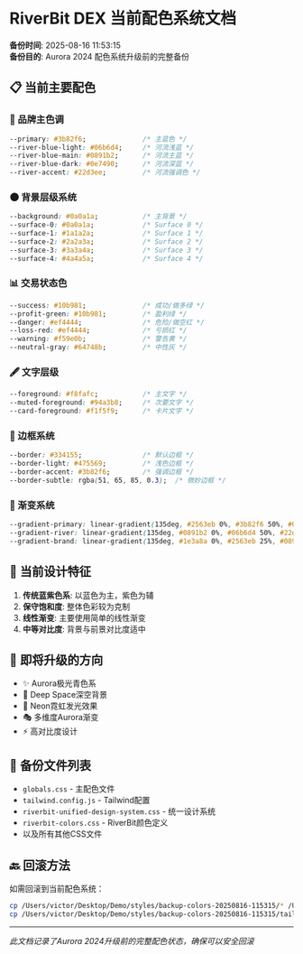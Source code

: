 # RiverBit DEX 当前配色系统文档

**备份时间**: 2025-08-16 11:53:15  
**备份目的**: Aurora 2024 配色系统升级前的完整备份

## 📋 当前主要配色

### 🎨 品牌主色调
```css
--primary: #3b82f6;              /* 主蓝色 */
--river-blue-light: #06b6d4;     /* 河流浅蓝 */
--river-blue-main: #0891b2;      /* 河流主蓝 */
--river-blue-dark: #0e7490;      /* 河流深蓝 */
--river-accent: #22d3ee;         /* 河流强调色 */
```

### 🌑 背景层级系统  
```css
--background: #0a0a1a;           /* 主背景 */
--surface-0: #0a0a1a;            /* Surface 0 */
--surface-1: #1a1a2a;            /* Surface 1 */
--surface-2: #2a2a3a;            /* Surface 2 */
--surface-3: #3a3a4a;            /* Surface 3 */
--surface-4: #4a4a5a;            /* Surface 4 */
```

### 📊 交易状态色
```css
--success: #10b981;              /* 成功/做多绿 */
--profit-green: #10b981;         /* 盈利绿 */
--danger: #ef4444;               /* 危险/做空红 */
--loss-red: #ef4444;             /* 亏损红 */
--warning: #f59e0b;              /* 警告黄 */
--neutral-gray: #64748b;         /* 中性灰 */
```

### 🖋 文字层级
```css
--foreground: #f8fafc;           /* 主文字 */
--muted-foreground: #94a3b8;     /* 次要文字 */
--card-foreground: #f1f5f9;      /* 卡片文字 */
```

### 🔲 边框系统
```css
--border: #334155;               /* 默认边框 */
--border-light: #475569;         /* 浅色边框 */
--border-accent: #3b82f6;        /* 强调边框 */
--border-subtle: rgba(51, 65, 85, 0.3);  /* 微妙边框 */
```

### 🌈 渐变系统
```css
--gradient-primary: linear-gradient(135deg, #2563eb 0%, #3b82f6 50%, #06b6d4 100%);
--gradient-river: linear-gradient(135deg, #0891b2 0%, #06b6d4 50%, #22d3ee 100%);
--gradient-brand: linear-gradient(135deg, #1e3a8a 0%, #2563eb 25%, #0891b2 75%, #22d3ee 100%);
```

## 🎯 当前设计特征

1. **传统蓝紫色系**: 以蓝色为主，紫色为辅
2. **保守饱和度**: 整体色彩较为克制
3. **线性渐变**: 主要使用简单的线性渐变
4. **中等对比度**: 背景与前景对比度适中

## 🔄 即将升级的方向

- ✨ Aurora极光青色系
- 🌌 Deep Space深空背景
- 💫 Neon霓虹发光效果
- 🎭 多维度Aurora渐变
- ⚡ 高对比度设计

## 📂 备份文件列表

- `globals.css` - 主配色文件
- `tailwind.config.js` - Tailwind配置
- `riverbit-unified-design-system.css` - 统一设计系统
- `riverbit-colors.css` - RiverBit颜色定义
- 以及所有其他CSS文件

## 🔙 回滚方法

如需回滚到当前配色系统：
```bash
cp /Users/victor/Desktop/Demo/styles/backup-colors-20250816-115315/* /Users/victor/Desktop/Demo/styles/
cp /Users/victor/Desktop/Demo/styles/backup-colors-20250816-115315/tailwind.config.js /Users/victor/Desktop/Demo/
```

---
*此文档记录了Aurora 2024升级前的完整配色状态，确保可以安全回滚*